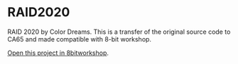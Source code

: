 RAID2020
=====
RAID 2020 by Color Dreams. This is a transfer of the original source code to CA65 and made compatible with 8-bit workshop. 


[Open this project in 8bitworkshop](http://8bitworkshop.com/redir.html?platform=nes&githubURL=https%3A%2F%2Fgithub.com%2FEvenball-8bit%2FRAID2020&file=RAID2020.s).
